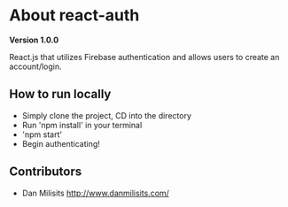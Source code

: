 # About react-auth

**Version 1.0.0**

React.js that utilizes Firebase authentication and allows users to create an account/login.

## How to run locally

- Simply clone the project, CD into the directory
- Run 'npm install' in your terminal
- 'npm start'
- Begin authenticating!

## Contributors
- Dan Milisits <http://www.danmilisits.com/>

